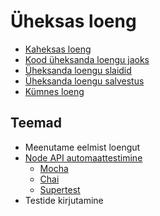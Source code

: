 # Üheksas loeng

- [Kaheksas loeng](../Lesson-08/README.md)
- [Kood üheksanda loengu jaoks](./09.zip)
- [Üheksanda loengu slaidid](Slides.md)
- [Üheksanda loengu salvestus]()
- [Kümnes loeng](../Lesson-10/README.md)

## Teemad

- Meenutame eelmist loengut
- [Node API automaattestimine](../../../Subjects/Back-End-Frameworks/Topics/Testing-Node-Api/README.md)
  - [Mocha](../../../Subjects/Back-End-Frameworks/Topics/Mocha/README.md)
  - [Chai](../../../Subjects/Back-End-Frameworks/Topics/Chai/README.md)
  - [Supertest](../../../Subjects/Back-End-Frameworks/Topics/Supertest/README.md)
- Testide kirjutamine
